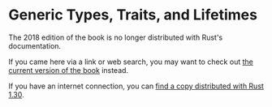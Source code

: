 # Generic Types, Traits, and Lifetimes

The 2018 edition of the book is no longer distributed with Rust's documentation.

If you came here via a link or web search, you may want to check out [the current version of the book](../ch10-00-generics.html) instead.

If you have an internet connection, you can [find a copy distributed with Rust 1.30](https://doc.rust-lang.org/1.30.0/book/2018-edition/ch10-00-generics.html).